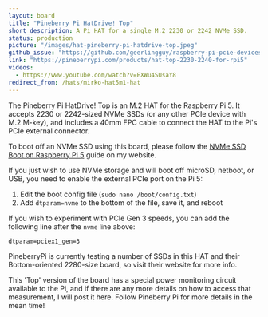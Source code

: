 ```yaml
---
layout: board
title: "Pineberry Pi HatDrive! Top"
short_description: A Pi HAT for a single M.2 2230 or 2242 NVMe SSD.
status: production
picture: "/images/hat-pineberry-pi-hatdrive-top.jpeg"
github_issue: "https://github.com/geerlingguy/raspberry-pi-pcie-devices/issues/559"
link: "https://pineberrypi.com/products/hat-top-2230-2240-for-rpi5"
videos:
  - https://www.youtube.com/watch?v=EXWu4SUsaY8
redirect_from: /hats/mirko-hat5m1-hat
---
```

The Pineberry Pi HatDrive! Top is an M.2 HAT for the Raspberry Pi 5. It accepts 2230 or 2242-sized NVMe SSDs (or any other PCIe device with M.2 M-key), and includes a 40mm FPC cable to connect the HAT to the Pi's PCIe external connector.

To boot off an NVMe SSD using this board, please follow the [NVMe SSD Boot on Raspberry Pi 5](https://www.jeffgeerling.com/blog/2023/nvme-ssd-boot-raspberry-pi-5) guide on my website.

If you just wish to use NVMe storage and will boot off microSD, netboot, or USB, you need to enable the external PCIe port on the Pi 5:

  1. Edit the boot config file (`sudo nano /boot/config.txt`)
  2. Add `dtparam=nvme` to the bottom of the file, save it, and reboot

If you wish to experiment with PCIe Gen 3 speeds, you can add the following line after the `nvme` line above:

```
dtparam=pciex1_gen=3
```

PineberryPi is currently testing a number of SSDs in this HAT and their Bottom-oriented 2280-size board, so visit their website for more info.

This 'Top' version of the board has a special power monitoring circuit available to the Pi, and if there are any more details on how to access that measurement, I will post it here. Follow Pineberry Pi for more details in the mean time!
